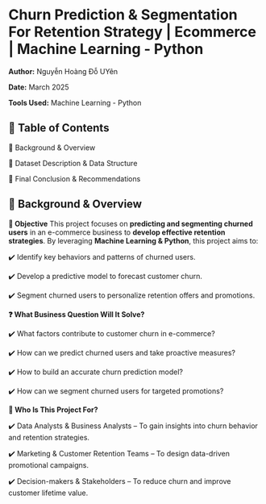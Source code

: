 # **Churn Prediction & Segmentation For Retention Strategy | Ecommerce | Machine Learning - Python**

**Author:** Nguyễn Hoàng Đỗ UYên

**Date:** March 2025

**Tools Used:** Machine Learning - Python 

## 📑 Table of Contents

📌 Background & Overview

📂 Dataset Description & Data Structure

🔎 Final Conclusion & Recommendations

## 📌 Background & Overview

**🎯 Objective**
This project focuses on **predicting and segmenting churned users** in an e-commerce business to **develop effective retention strategies**. By leveraging **Machine Learning & Python**, this project aims to:

✔️ Identify key behaviors and patterns of churned users.

✔️ Develop a predictive model to forecast customer churn.

✔️ Segment churned users to personalize retention offers and promotions.

**❓ What Business Question Will It Solve?**

✔️ What factors contribute to customer churn in e-commerce?

✔️ How can we predict churned users and take proactive measures?

✔️ How to build an accurate churn prediction model?

✔️ How can we segment churned users for targeted promotions?

**👤 Who Is This Project For?**

✔️ Data Analysts & Business Analysts – To gain insights into churn behavior and retention strategies.

✔️ Marketing & Customer Retention Teams – To design data-driven promotional campaigns.

✔️ Decision-makers & Stakeholders – To reduce churn and improve customer lifetime value.
